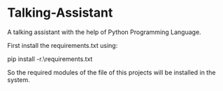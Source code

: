 # Talking-Assistant
A talking assistant with the help of Python Programming Language.

First install the requirements.txt using:

pip install -r.\requirements.txt

So the required modules of the file of this projects will be installed in the system.
